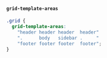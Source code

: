 #### `grid-template-areas`
```css
.grid {
  grid-template-areas:
    "header header header  header"
    ".      body   sidebar .     "
    "footer footer footer  footer";
}
```
